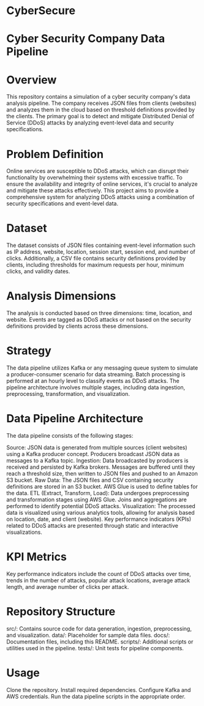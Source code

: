 # CyberSecure
# Cyber Security Company Data Pipeline

# Overview
This repository contains a simulation of a cyber security company's data analysis pipeline. The company receives JSON files from clients (websites) and analyzes them in the cloud based on threshold definitions provided by the clients. The primary goal is to detect and mitigate Distributed Denial of Service (DDoS) attacks by analyzing event-level data and security specifications.

# Problem Definition
Online services are susceptible to DDoS attacks, which can disrupt their functionality by overwhelming their systems with excessive traffic. To ensure the availability and integrity of online services, it's crucial to analyze and mitigate these attacks effectively. This project aims to provide a comprehensive system for analyzing DDoS attacks using a combination of security specifications and event-level data.

# Dataset
The dataset consists of JSON files containing event-level information such as IP address, website, location, session start, session end, and number of clicks. Additionally, a CSV file contains security definitions provided by clients, including thresholds for maximum requests per hour, minimum clicks, and validity dates.

# Analysis Dimensions
The analysis is conducted based on three dimensions: time, location, and website. Events are tagged as DDoS attacks or not based on the security definitions provided by clients across these dimensions.

# Strategy
The data pipeline utilizes Kafka or any messaging queue system to simulate a producer-consumer scenario for data streaming. Batch processing is performed at an hourly level to classify events as DDoS attacks. The pipeline architecture involves multiple stages, including data ingestion, preprocessing, transformation, and visualization.

# Data Pipeline Architecture
The data pipeline consists of the following stages:

Source: JSON data is generated from multiple sources (client websites) using a Kafka producer concept. Producers broadcast JSON data as messages to a Kafka topic.
Ingestion: Data broadcasted by producers is received and persisted by Kafka brokers. Messages are buffered until they reach a threshold size, then written to JSON files and pushed to an Amazon S3 bucket.
Raw Data: The JSON files and CSV containing security definitions are stored in an S3 bucket. AWS Glue is used to define tables for the data.
ETL (Extract, Transform, Load): Data undergoes preprocessing and transformation stages using AWS Glue. Joins and aggregations are performed to identify potential DDoS attacks.
Visualization: The processed data is visualized using various analytics tools, allowing for analysis based on location, date, and client (website). Key performance indicators (KPIs) related to DDoS attacks are presented through static and interactive visualizations.

# KPI Metrics
Key performance indicators include the count of DDoS attacks over time, trends in the number of attacks, popular attack locations, average attack length, and average number of clicks per attack.

# Repository Structure
src/: Contains source code for data generation, ingestion, preprocessing, and visualization.
data/: Placeholder for sample data files.
docs/: Documentation files, including this README.
scripts/: Additional scripts or utilities used in the pipeline.
tests/: Unit tests for pipeline components.

# Usage
Clone the repository.
Install required dependencies.
Configure Kafka and AWS credentials.
Run the data pipeline scripts in the appropriate order.
